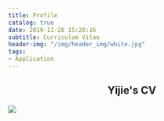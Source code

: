 ```yaml
---
title: Profile
catalog: true
date: 2019-11-28 15:20:16
subtitle: Curriculum Vitae
header-img: "/img/header_img/white.jpg"
tags:
- Application
---
```

## <center>Yijie's CV</center>







![](https://tva1.sinaimg.cn/large/0081Kckwly1gl5dc2035ej30p816an7w.jpg)
